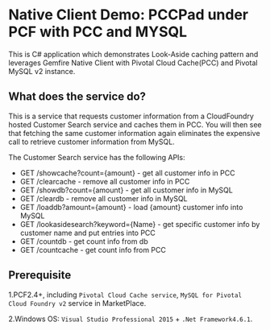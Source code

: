 # Native Client Demo: PCCPad under PCF with PCC and MYSQL

This is C# application which demonstrates Look-Aside caching pattern and leverages Gemfire Native Client with Pivotal Cloud Cache(PCC) and Pivotal MySQL v2 instance.



## What does the service do?
This is a service that requests customer information from a CloudFoundry hosted Customer Search service and caches them in PCC. You will then see that fetching the same customer information again eliminates the expensive call to retrieve customer information from MySQL.

The Customer Search service has the following APIs:

- GET /showcache?count={amount} - get all customer info in PCC
- GET /clearcache - remove all customer info in PCC
- GET /showdb?count={amount} - get all customer info in MySQL
- GET /cleardb - remove all customer info in MySQL
- GET /loaddb?amount={amount} - load {amount} customer info into MySQL
- GET /lookasidesearch?keyword={Name} - get specific customer info by customer name and put entries into PCC
- GET /countdb - get count info from db
- GET /countcache - get count info from PCC

## Prerequisite

1.PCF2.4+, including `Pivotal Cloud Cache service`, `MySQL for Pivotal Cloud Foundry v2` service in MarketPlace.

2.Windows OS:  `Visual Studio Professional 2015` + `.Net Framework4.6.1`.




